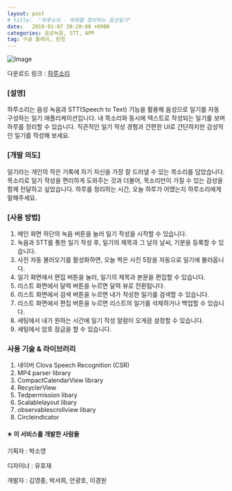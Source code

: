 ```yaml
---
layout: post
# title:  "하루소리 - 하루를 정리하는 음성일기"
date:   2018-01-07 20:20:00 +0900
categories: 음성녹음, STT, APP
tag: 구글 플레이, 런칭
---
```


![Image](https://quarl894.github.io/assets/posts/20180107/img_haru.jpg)

다운로드 링크 : [하루소리](quarl894.github.io/assets/posts/20180107/img_haru.jpg) <br>

### [설명]

하루소리는 음성 녹음과 STT(Speech to Text) 기능을 활용해
음성으로 일기를 자동 구성하는 일기 애플리케이션입니다.
내 목소리와 동시에 텍스트로 작성되는 일기를 보며 하루를 정리할 수 있습니다.
직관적인 일기 작성 경험과 간편한 UI로 간단하지만 감성적인 일기를 작성해 보세요.

### [개발 의도]

일기라는 개인의 작은 기록에 자기 자신을 가장 잘 드러낼 수 있는 목소리를 담았습니다.
목소리로 일기 작성을 편리하게 도와주는 것과 더불어,
목소리만이 가질 수 있는 감성을 함께 전달하고 싶었습니다.
하루를 정리하는 시간, 오늘 하루가 어땠는지 하루소리에게 말해주세요.

### [사용 방법]

1. 메인 화면 하단의 녹음 버튼을 눌러 일기 작성을 시작할 수 있습니다.
2. 녹음과 STT를 통한 일기 작성 후, 일기의 제목과 그 날의 날씨, 기분을 등록할 수 있습니다.
3. 사진 자동 불러오기를 활성화하면, 오늘 찍은 사진 5장을 자동으로 일기에 불러옵니다.
4. 일기 화면에서 편집 버튼을 눌러, 일기의 제목과 본문을 편집할 수 있습니다.
5. 리스트 화면에서 달력 버튼을 누르면 달력 뷰로 전환됩니다.
6. 리스트 화면에서 검색 버튼을 누르면 내가 작성한 일기를 검색할 수 있습니다.
7. 리스트 화면에서 편집 버튼을 누르면 리스트의 일기를 삭제하거나 백업할 수 있습니다.
8. 세팅에서 내가 원하는 시간에 일기 작성 알람이 오게끔 설정할 수 있습니다.
9. 세팅에서 암호 잠금을 할 수 있습니다.

### 사용 기술 & 라이브러리

1. 네이버 Clova Speech Recognition (CSR)
2. MP4 parser library
3. CompactCalendarView library
4. RecyclerView
5. Tedpermission libary
6. Scalablelayout libary
7. observablescrollview libary
8. Circleindicator

#### ※ 이 서비스를 개발한 사람들

기획자 : 박소영

디자이너 : 유호재

개발자 : 김영중, 박서희, 안광호, 이경원